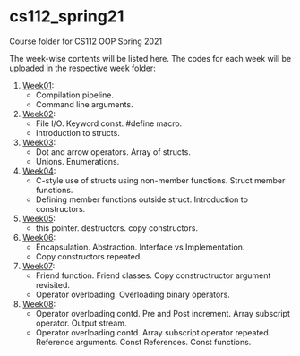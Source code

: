 # cs112_spring21
Course folder for CS112 OOP Spring 2021

The week-wise contents will be listed here. The codes for each week will be uploaded in the respective week folder:

1. [Week01](week01/):
	* Compilation pipeline.
	* Command line arguments.
2. [Week02](week02/):
	* File I/O. Keyword const. #define macro.
	* Introduction to structs.
3. [Week03](week03/):
	* Dot and arrow operators. Array of structs.
	* Unions. Enumerations.
4. [Week04](week04/):
	* C-style use of structs using non-member functions. Struct member functions.
	* Defining member functions outside struct. Introduction to constructors.
5. [Week05](week05/):
	* this pointer. destructors. copy constructors.
6. [Week06](week06/):
	* Encapsulation. Abstraction. Interface vs Implementation.
	* Copy constructors repeated.
7. [Week07](week07/):
	* Friend function. Friend classes. Copy constructructor argument revisited.
	* Operator overloading. Overloading binary operators.
8. [Week08](week08/):
	* Operator overloading contd. Pre and Post increment. Array subscript operator. Output stream.
	* Operator overloading contd. Array subscript operator repeated. Reference arguments. Const References. Const functions.
